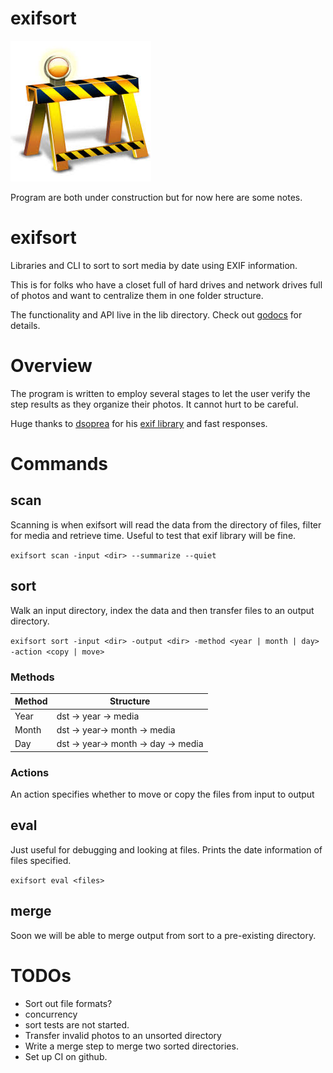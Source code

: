# exifsort

![Under Construction](data/construction.jpg) 

Program are both under construction but for now here are some notes.

# exifsort

Libraries and CLI to sort to sort media by date using EXIF information.

This is for folks who have a closet full of hard drives and network drives full
of photos and want to centralize them in one folder structure.

The functionality and API live in the lib directory. Check out
[godocs](https://godoc.org/github.com/matchstick/exifsort/lib) for details.

# Overview

The program is written to employ several stages to let the user verify the
step results as they organize their photos. It cannot hurt to be careful.

Huge thanks to [dsoprea](https://github.com/dsoprea) for his [exif
library](https://github.com/dsoprea/go-exif) and fast responses.

# Commands

## scan

Scanning is when exifsort will read the data from the directory of files,
filter for media and retrieve time. Useful to test that exif library will be fine.

`exifsort scan -input <dir> --summarize --quiet`

## sort

Walk an input directory, index the data and then transfer files to an output  directory.

`exifsort sort -input <dir> -output <dir> -method <year | month | day> -action <copy | move>`

### Methods

| Method | Structure |
| ------ | --------- |
| Year   | dst -> year -> media |
| Month  | dst -> year-> month -> media |
| Day    | dst -> year-> month -> day -> media |

### Actions

An action specifies whether to move or copy the files from input to output 

## eval

Just useful for debugging and looking at files. Prints the date information of files specified. 

`exifsort eval <files>`

## merge

Soon we will be able to merge output from sort to a pre-existing directory.

TODOs
=====
* Sort out file formats?
* concurrency
* sort tests are not started.
* Transfer invalid photos to an unsorted directory
* Write a merge step to merge two sorted directories.
* Set up CI on github.
